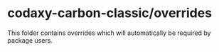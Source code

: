 # codaxy-carbon-classic/overrides

This folder contains overrides which will automatically be required by package users.
